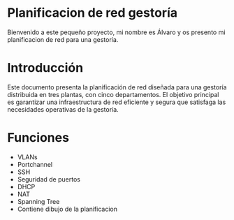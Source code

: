 # Planificacion de red gestoría

Bienvenido a este pequeño proyecto, mi nombre es Álvaro y os presento mi planificacion de red para una gestoría.

# Introducción

Este documento presenta la planificación de red diseñada para una gestoría distribuida en tres plantas, con cinco departamentos. El objetivo principal es garantizar una infraestructura de red eficiente y segura que satisfaga las necesidades operativas de la gestoría.

# Funciones

- VLANs
- Portchannel
- SSH
- Seguridad de puertos
- DHCP
- NAT
- Spanning Tree
- Contiene dibujo de la planificacion
